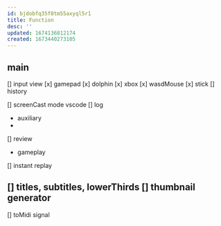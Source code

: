 ```yaml
---
id: bjdobfq35f0tm55axyql5r1
title: Function
desc: ''
updated: 1674136812174
created: 1673440273105
---
```


## main
[] input view
  [x] gamepad
    [x] dolphin
    [x] xbox
  [x] wasdMouse
  [x] stick
  [] history
  
[] screenCast mode vscode
[] log
  - auxiliary
  - 

[] review
  - gameplay

[] instant replay

[] titles, subtitles, lowerThirds
[] thumbnail generator
  - 

[] toMidi signal